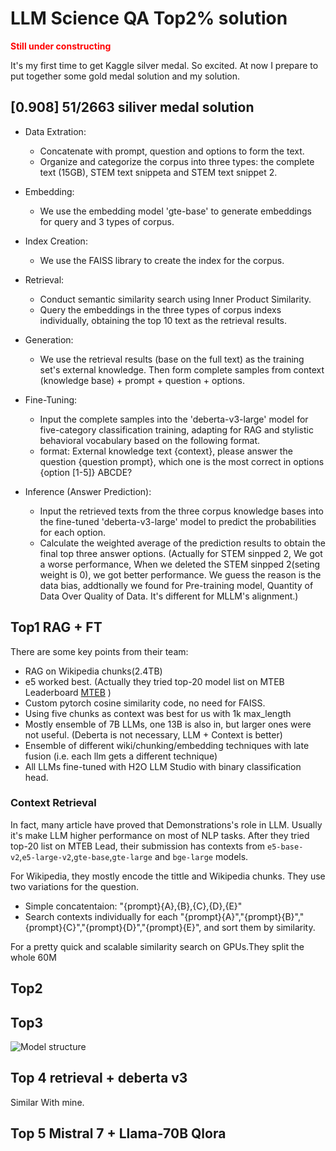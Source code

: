 # LLM Science QA Top2% solution
**<span style="color:red">Still under constructing</span>**

It's my first time to get Kaggle silver medal. So excited. At now I prepare to put together some gold medal solution and my solution.

## [0.908] 51/2663 siliver medal solution
- Data Extration:
    - Concatenate with prompt, question and options to form the text.
    - Organize and categorize the corpus into three types: the complete text (15GB), STEM text snippeta and STEM text snippet 2.
- Embedding:
    - We use the embedding model 'gte-base' to generate embeddings for query and 3 types of corpus.
- Index Creation:
    - We use the FAISS library to create the index for the corpus.
- Retrieval:
    - Conduct semantic similarity search using Inner Product Similarity.
    - Query the embeddings in the three types of corpus indexs individually, obtaining the top 10 text as the retrieval results.

- Generation:
    - We use the retrieval results (base on the full text) as the training set's external knowledge. Then form complete samples from context (knowledge base) + prompt + question + options.

- Fine-Tuning:
    - Input the complete samples into the 'deberta-v3-large' model for five-category classification training, adapting for RAG and stylistic behavioral vocabulary based on the following format.
    - format: External knowledge text {context}, please answer the question {question prompt}, which one is the most correct in options {option [1-5]} ABCDE?
- Inference (Answer Prediction):
    - Input the retrieved texts from the three corpus knowledge bases into the fine-tuned 'deberta-v3-large' model to predict the probabilities for each option.
    - Calculate the weighted average of the prediction results to obtain the final top three answer options. (Actually for STEM sinpped 2, We got a worse performance, When we deleted the STEM sinpped 2(seting weight is 0), we got better performance. We guess the reason is  the data bias, addtionally we found for Pre-training model, Quantity of Data Over Quality of Data. It's different for MLLM's alignment.)

## Top1 RAG + FT
There are some key points from their team:
- RAG on Wikipedia chunks(2.4TB)
- e5 worked best. (Actually they tried top-20 model list on MTEB Leaderboard [MTEB](https://huggingface.co/spaces/mteb/leaderboard.) )
- Custom pytorch cosine similarity code, no need for FAISS.
- Using five chunks as context was best for us with 1k max_length
- Mostly ensemble of 7B LLMs, one 13B is also in, but larger ones were not useful. (Deberta is not necessary, LLM + Context is better)
- Ensemble of different wiki/chunking/embedding techniques with late fusion (i.e. each llm gets a different technique)
- All LLMs fine-tuned with H2O LLM Studio with binary classification head.

### Context Retrieval 

In fact, many article have proved that Demonstrations's role in LLM. Usually it's make LLM higher performance on most of NLP tasks. After they tried top-20 list on MTEB Lead, their submission has contexts from `e5-base-v2`,`e5-large-v2`,`gte-base`,`gte-large` and `bge-large` models.

For Wikipedia, they mostly encode the tittle and Wikipedia chunks. They use two variations for the question.  

- Simple concatentaion: "{prompt}{A},{B},{C},{D},{E}"
- Search contexts individually for each "{prompt}{A}","{prompt}{B}","{prompt}{C}","{prompt}{D}","{prompt}{E}", and sort them by similarity.

For a pretty quick and scalable similarity search on GPUs.They split the whole 60M




## Top2

## Top3 

![Model structure](https://www.googleapis.com/download/storage/v1/b/kaggle-forum-message-attachments/o/inbox%2F1210465%2F8f8a9a7095f0f75c61c687a8ff02eb62%2FSolution5.png?generation=1697013081108751&alt=media)

## Top 4 retrieval + deberta v3
Similar With mine.

## Top 5 Mistral 7 + Llama-70B Qlora
